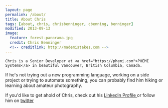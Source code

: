 ```yaml
---
layout: page
permalink: /about/
title: About Chris
tags: [about, chris, chrisbenninger, cbenning, benninger]
modified: 2013-09-13
image:
  feature: forest-panorama.jpg
  credit: Chris Benninger
  <!-- creditlink: http://mademistakes.com -->
---
```


	Chris is a Senior Developer at <a href="https://phemi.com">PHEMI Systems</a> in beautiful Vancouver, British Columbia, Canada. 

  If he's not trying out a new programming language, working on a side project or trying to automate something, you can probably find him hiking or learning about amateur photography. 
  
  If you'd like to get ahold of Chris, check out his <a href="http://www.linkedin.com/in/christopherbenninger">
      Linkedin Profile
    </a> or follow him on <a href="http://twitter.com/chrisbenninger">twitter</a>

